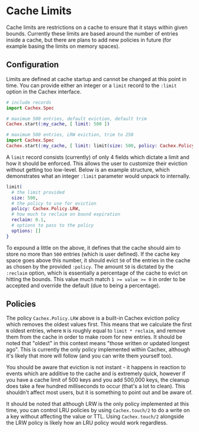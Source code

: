 # Cache Limits

Cache limits are restrictions on a cache to ensure that it stays within given bounds. Currently these limits are based around the number of entries inside a cache, but there are plans to add new policies in future (for example basing the limits on memory spaces).

## Configuration

Limits are defined at cache startup and cannot be changed at this point in time. You can provide either an integer or a `limit` record to the `:limit` option in the Cachex interface.

```elixir
# include records
import Cachex.Spec

# maximum 500 entries, default eviction, default trim
Cachex.start(:my_cache, [ limit: 500 ])

# maximum 500 entries, LRW eviction, trim to 250
import Cachex.Spec
Cachex.start(:my_cache, [ limit: limit(size: 500, policy: Cachex.Policy.LRW, reclaim: 0.5) ])
```

A `limit` record consists (currently) of only 4 fields which dictate a limit and how it should be enforced. This allows the user to customize their eviction without getting too low-level. Below is an example structure, which demonstrates what an integer `:limit` parameter would unpack to internally.

```elixir
limit(
  # the limit provided
  size: 500,
  # the policy to use for eviction
  policy: Cachex.Policy.LRW,
  # how much to reclaim on bound expiration
  reclaim: 0.1,
  # options to pass to the policy
  options: []
}
```

To expound a little on the above, it defines that the cache should aim to store no more than `500` entries (which is user defined). If the cache key space goes above this number, it should evict `50` of the entries in the cache as chosen by the provided `:policy`. The amount `50` is dictated by the `:reclaim` option, which is essentially a percentage of the cache to evict on hitting the bounds. This value much match `1 >= value >= 0` in order to be accepted and override the default (due to being a percentage).

## Policies

The policy `Cachex.Policy.LRW` above is a built-in Cachex eviction policy which removes the oldest values first. This means that we calculate the first `N` oldest entries, where `N` is roughly equal to `limit * reclaim`, and remove them from the cache in order to make room for new entries. It should be noted that "oldest" in this context means "those written or updated longest ago". This is currently the only policy implemented within Cachex, although it's likely that more will follow (and you can write them yourself too).

You should be aware that eviction is not instant - it happens in reaction to events which are additive to the cache and is extremely quick, however if you have a cache limit of 500 keys and you add 500,000 keys, the cleanup does take a few hundred milliseconds to occur (that's a lot to clean). This shouldn't affect most users, but it is something to point out and be aware of.

It should be noted that although LRW is the only policy implemented at this time, you can control LRU policies by using `Cachex.touch/2` to do a write on a key without affecting the value or TTL. Using `Cachex.touch/2` alongside the LRW policy is likely how an LRU policy would work regardless.
